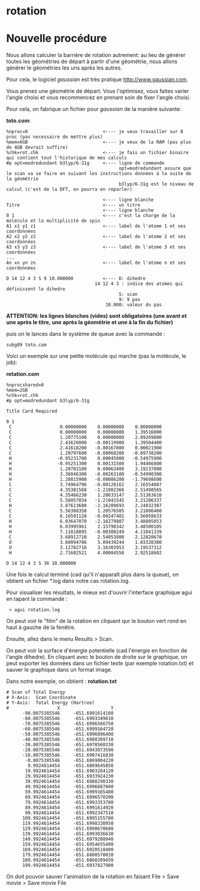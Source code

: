 # rotation

# Nouvelle procédure
Nous allons calculer la barrière de rotation autrement:
au lieu de générer toutes les géométries de départ à partir d'une géométrie,
nous allons générer le géométries les uns après les autres.

Pour cela, le logiciel *gaussian* est très pratique http://www.gaussian.com.

Vous prenez une géométrie de départ. Vous l'optimisez, vous faites varier l'angle choisi et vous recommencez en prenant soin de fixer l'angle choisi.

Pour cela, on fabrique un fichier pour *gaussian* de la manière suivante:

**toto.com**:
```
%nproc=8                            <---- je veux travailler sur 8 proc (pas necessaire de mettre plus)
%mem=6GB                            <---- je veux de la RAM (pas plus de 4GB devrait suffire)
%chk=rot.chk                        <---- je fais un fichier binaire qui contient tout l'historique de mes calculs
#p opt=modredundant b3lyp/6-31g     <---- ligne de commande
                                          opt=modredundant assure que le scan va se faire en suivant les instructions données à la suite de la géométrie
                                          b3lyp/6-31g est le niveau de calcul (c'est de la DFT, on pourra en reparler)
                                         
                                    <---- ligne blanche
Titre                               <---- un titre
                                    <---- ligne blanche
0 1                                 <---- c'est la charge de la molécule et la multiplicité de spin
A1 x1 y1 z1                         <---- label de l'atome 1 et ses coordonnées
A2 x2 y2 z2                         <---- label de l'atome 2 et ses coordonnées
A3 x3 y3 z3                         <---- label de l'atome 3 et ses coordonnées
...
An xn yn zn                         <---- label de l'atome n et ses coordonnées

D 14 12 4 3 S 9 10.000000           <---- D: dihedre
                                 14 12 4 3 : indice des atomes qui définissent le dihedre
                                          S: scan
                                          9: 9 pas
                                     10.000: valeur du pas
```
**ATTENTION: les lignes blanches (vides) sont obligatoires (une avant et une après le titre, une après la géométrie et une à la fin du fichier)**

puis on le lances dans le système de queue avec la commande :
```
subg09 toto.com
```

Voici un exemple sur une petite molécule qui marche (pas la molécule, le job):

**rotation.com**

```
%nprocshared=8
%mem=2GB
%chk=rot.chk
#p opt=modredundant b3lyp/6-31g

Title Card Required

0 1
 C                  0.00000000    0.00000000    0.00000000
 C                  0.00000000    0.00000000    1.39516000
 C                  1.20775100    0.00000000    2.09269800
 C                  2.41626000   -0.00119900    1.39504400
 C                  2.41618200   -0.00167800    0.00021900
 C                  1.20797600   -0.00068200   -0.69738200
 H                 -0.95231700    0.00045000   -0.54975900
 H                 -0.95251300    0.00131500    1.94466800
 H                  1.20783100    0.00063400    3.19237800
 H                  3.36846300   -0.00263100   -0.54990300
 H                  1.20815900   -0.00086200   -1.79698600
 C                  3.74964796   -0.00128162    2.16554807
 C                  4.35301568   -1.21002366    2.51498565
 C                  4.35466230    1.20633147    2.51363610
 C                  5.56057034   -1.21041545    3.21286337
 H                  3.87613680   -2.16209693    2.24032307
 C                  5.56308358    1.20576505    3.21086460
 C                  6.16591128   -0.00247401    3.56058633
 H                  6.03647070   -2.16279807    3.48805053
 H                  6.03995961    2.15790342    3.48500105
 H                  7.11818895   -0.00300249    4.11041339
 C                  3.68912710    2.54053800    2.12820670
 O                  3.60094706    3.09439244    1.03320380
 O                  3.12782710    3.16303953    3.19537312
 H                  2.71602521    4.00004550    2.92518602

D 14 12 4 3 S 36 10.000000

```

Une fois le calcul terminé (cad qu'il n'apparaît plus dans la queue), on obtient un fichier \*.log dans notre cas rotation.log.
 
Pour visualiser les résultats, le mieux est d'ouvrir l'interface graphique agui en tapant la commande :

```
 > agui rotation.log
```
On peut voir le "film" de la rotation en cliquant qur le bouton vert rond en haut à gauche de la fenêtre.

Ensuite, allez dans le menu Results > Scan.

On peut voir la surface d'énergie potentielle (cad l'énergie en fonction de l'angle dihedre).
En cliquant avec le bouton de droite sur le graphique, on peut exporter les données dans un fichier texte (par exemple rotation.txt) et sauver le graphique dans un format image.

Dans notre exemple, on obtient :
**rotation.txt**

```
# Scan of Total Energy
# X-Axis:  Scan Coordinate
# Y-Axis:  Total Energy (Hartree)
#                  X                   Y
      -90.0075385546     -651.6991614160
      -80.0075385546     -651.6993349010
      -70.0075385546     -651.6996566750
      -60.0075385546     -651.6999164720
      -50.0075385546     -651.6996896400
      -40.0075385546     -651.6988309710
      -30.0075385546     -651.6970560330
      -20.0075385546     -651.6943073590
      -10.0075385546     -651.6907416830
       -0.0075385546     -651.6869004220
        9.9924614454     -651.6869645850
       19.9924614454     -651.6903284120
       29.9924614454     -651.6933924230
       39.9924614454     -651.6988290330
       49.9924614454     -651.6996887600
       59.9924614454     -651.6999165480
       69.9924614454     -651.6996570200
       79.9924614454     -651.6993353780
       89.9924614454     -651.6991614920
       99.9924614454     -651.6992347510
      109.9924614454     -651.6995155780
      119.9924614454     -651.6998338950
      129.9924614454     -651.6998670680
      139.9924614454     -651.6993036630
      149.9924614454     -651.6979208940
      159.9924614454     -651.6954655400
      169.9924614454     -651.6920518400
      179.9924614454     -651.6880570020
      189.9924614454     -651.6868209450
      199.9924614454     -651.6937827900                                               
```

On doit pouvoir sauver l'animation de la rotation en faisant File > Save movie > Save movie File 
